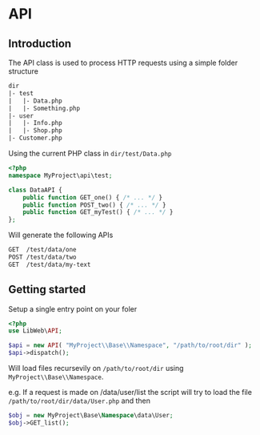 API
================================

Introduction
--------------------------------

The API class is used to process HTTP requests using a simple folder structure
```txt
dir
|- test
|   |- Data.php
|   |- Something.php
|- user
|   |- Info.php
|   |- Shop.php
|- Customer.php
```

Using the current PHP class in `dir/test/Data.php`
```php
<?php
namespace MyProject\api\test;

class DataAPI {
	public function GET_one() { /* ... */ }
	public function POST_two() { /* ... */ }
	public function GET_myTest() { /* ... */ }
};
```

Will generate the following APIs
```txt
GET  /test/data/one
POST /test/data/two
GET  /test/data/my-text
```

Getting started
--------------------------------

Setup a single entry point on your foler

```php
<?php
use LibWeb\API;

$api = new API( "MyProject\\Base\\Namespace", "/path/to/root/dir" );
$api->dispatch();
```

Will load files recursevily on `/path/to/root/dir` using `MyProject\\Base\\Namespace`.

e.g. If a request is made on /data/user/list the script will try to load the file `/path/to/root/dir/data/User.php` and then
```php
$obj = new MyProject\Base\Namespace\data\User;
$obj->GET_list();
```

